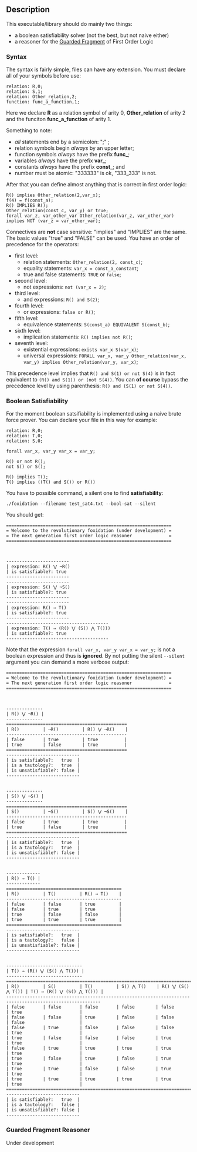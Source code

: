 ## Description
This executable/library should do mainly two things:
* a boolean satisfiability solver (not the best, but not naive either)
* a reasoner for the [Guarded Fragment](https://en.wikipedia.org/wiki/Guarded_logic) of First Order Logic

### Syntax

The syntax is fairly simple, files can have any extension. You must declare all of your symbols
before use:
``` 
relation: R,0;
relation: S,1;
relation: Other_relation,2;
function: func_a_function,1;
```
Here we declare **R** as a relation symbol of arity 0, **Other_relation** of arity 2 and the 
funciton **func_a_function** of arity 1.

Something to note:
* *all* statements end by a semicolon: ";" ;
* relation symbols begin *always* by an upper letter;
* function symbols *always* have the prefix **func_**;
* variables *always* have the prefix **var_**;
* constants *always* have the prefix **const_**; and
* number must be atomic: "333333" is ok, "333_333" is not.

After that you can define almost anything that is correct in first order logic:
``` 
R() implies Other_relation(2,var_x);
f(4) = f(const_a);
R() IMPLIES R();
Other_relation(const_c, var_y) or true;
forall var_z, var_other_var Other_relation(var_z, var_other_var) implies NOT (var_z = var_other_var);
```

Connectives are **not** case sensitive: "implies" and "IMPLIES" are the same.
The basic values "true" and "FALSE" can be used.
You have an order of precedence for the operators:
* first level:
  * relation statements: ```Other_relation(2, const_c)```;
  * equality statements: ```var_x = const_a_constant```;
  * true and false statements: ```TRUE``` or ```false```;
* second level: 
  * not expressions: ```not (var_x = 2)```;
* third level:
  * and expressions: ```R() and S(2)```;
* fourth level:
  * or expressions: ```false or R()```;
* fifth level:
  * equivalence statements: ```S(const_a) EQUIVALENT S(const_b)```;
* sixth level:
  * implication statements: ```R() implies not R()```;
* seventh level:
  * existential expressions: ```exists var_x S(var_x)```;
  * universal expressions: ```FORALL var_x, var_y Other_relation(var_x, var_y) implies Other_relation(var_y, var_x)```;
  
This precedence level implies that ```R() and S(1) or not S(4)``` is in fact equivalent
to ```(R() and S(1)) or (not S(4))```. You can **of course** bypass the precedence
level by using parenthesis: ```R() and (S(1) or not S(4))```.

### Boolean Satisfiability

For the moment boolean satsifiability is implemented using a naive brute force
prover. You can declare your file in this way for example:
``` 
relation: R,0;
relation: T,0;
relation: S,0;

forall var_x, var_y var_x = var_y;

R() or not R();
not S() or S();

R() implies T();
T() implies ((T() and S()) or R())
```

You have to possible command, a silent one to find **satisfiability**:

```./foxidation --filename test_sat4.txt --bool-sat --silent```

You should get:
```commandline
===============================================================
= Welcome to the revolutionary foxidation (under development) =
= The next generation first order logic reasoner              =
===============================================================



------------------------
| expression: R() ⋁ ¬R()
| is satisfiable?: true
------------------------
------------------------
| expression: S() ⋁ ¬S()
| is satisfiable?: true
------------------------
------------------------
| expression: R() ⇒ T()
| is satisfiable?: true
------------------------
---------------------------------------
| expression: T() ⇒ (R() ⋁ (S() ⋀ T()))
| is satisfiable?: true
---------------------------------------
```

Note that the expression ```forall var_x, var_y var_x = var_y;``` is not a boolean
expression and thus is **ignored**.
By not putting the silent ```--silent``` argument you can demand a more verbose
output:
```commandline
===============================================================
= Welcome to the revolutionary foxidation (under development) =
= The next generation first order logic reasoner              =
===============================================================



--------------
| R() ⋁ ¬R() |
--------------
==============================================
| R()         | ¬R()         | R() ⋁ ¬R()    |
----------------------------------------------
| false       | true         | true          |
| true        | false        | true          |
==============================================
----------------------------
| is satisfiable?:   true  |
| is a tautology?:   true  |
| is unsatisfiable?: false |
----------------------------


--------------
| S() ⋁ ¬S() |
--------------
==============================================
| S()         | ¬S()         | S() ⋁ ¬S()    |
----------------------------------------------
| false       | true         | true          |
| true        | false        | true          |
==============================================
----------------------------
| is satisfiable?:   true  |
| is a tautology?:   true  |
| is unsatisfiable?: false |
----------------------------


-------------
| R() ⇒ T() |
-------------
============================================
| R()         | T()         | R() ⇒ T()    |
--------------------------------------------
| false       | false       | true         |
| false       | true        | true         |
| true        | false       | false        |
| true        | true        | true         |
============================================
----------------------------
| is satisfiable?:   true  |
| is a tautology?:   false |
| is unsatisfiable?: false |
----------------------------


-----------------------------
| T() ⇒ (R() ⋁ (S() ⋀ T())) |
-----------------------------
==========================================================================================================
| R()         | S()         | T()         | S() ⋀ T()    | R() ⋁ (S() ⋀ T()) | T() ⇒ (R() ⋁ (S() ⋀ T())) |
----------------------------------------------------------------------------------------------------------
| false       | false       | false       | false        | false             | true                      |
| false       | false       | true        | false        | false             | false                     |
| false       | true        | false       | false        | false             | true                      |
| true        | false       | false       | false        | true              | true                      |
| false       | true        | true        | true         | true              | true                      |
| true        | false       | true        | false        | true              | true                      |
| true        | true        | false       | false        | true              | true                      |
| true        | true        | true        | true         | true              | true                      |
==========================================================================================================
----------------------------
| is satisfiable?:   true  |
| is a tautology?:   false |
| is unsatisfiable?: false |
----------------------------
```

### Guarded Fragment Reasoner

Under development


